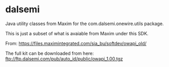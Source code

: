 # dalsemi
Java utility classes from Maxim for the com.dalsemi.onewire.utils package.

This is just a subset of what is avaiable from Maxim under this SDK.

From: https://files.maximintegrated.com/sia_bu/softdev/owapi_old/

The full kit can be downloaded from here: ftp://ftp.dalsemi.com/pub/auto_id/public/owapi_1.00.tgz
